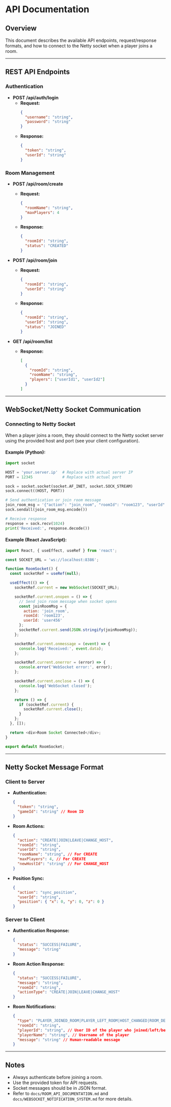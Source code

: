 # API Documentation

## Overview
This document describes the available API endpoints, request/response formats, and how to connect to the Netty socket when a player joins a room.

---

## REST API Endpoints

### Authentication
- **POST /api/auth/login**
  - **Request:**
    ```json
    {
      "username": "string",
      "password": "string"
    }
    ```
  - **Response:**
    ```json
    {
      "token": "string",
      "userId": "string"
    }
    ```

### Room Management
- **POST /api/room/create**
  - **Request:**
    ```json
    {
      "roomName": "string",
      "maxPlayers": 4
    }
    ```
  - **Response:**
    ```json
    {
      "roomId": "string",
      "status": "CREATED"
    }
    ```

- **POST /api/room/join**
  - **Request:**
    ```json
    {
      "roomId": "string",
      "userId": "string"
    }
    ```
  - **Response:**
    ```json
    {
      "roomId": "string",
      "userId": "string",
      "status": "JOINED"
    }
    ```

- **GET /api/room/list**
  - **Response:**
    ```json
    [
      {
        "roomId": "string",
        "roomName": "string",
        "players": ["userId1", "userId2"]
      }
    ]
    ```

---

## WebSocket/Netty Socket Communication

### Connecting to Netty Socket
When a player joins a room, they should connect to the Netty socket server using the provided host and port (see your client configuration).

#### Example (Python):
```python
import socket

HOST = 'your.server.ip'  # Replace with actual server IP
PORT = 12345             # Replace with actual port

sock = socket.socket(socket.AF_INET, socket.SOCK_STREAM)
sock.connect((HOST, PORT))

# Send authentication or join room message
join_room_msg = '{"action": "join_room", "roomId": "room123", "userId": "user456"}'
sock.sendall(join_room_msg.encode())

# Receive response
response = sock.recv(1024)
print('Received:', response.decode())
```

#### Example (React JavaScript):
```javascript
import React, { useEffect, useRef } from 'react';

const SOCKET_URL = 'ws://localhost:8386';

function RoomSocket() {
  const socketRef = useRef(null);

  useEffect(() => {
    socketRef.current = new WebSocket(SOCKET_URL);

    socketRef.current.onopen = () => {
      // Send join room message when socket opens
      const joinRoomMsg = {
        action: 'join_room',
        roomId: 'room123',
        userId: 'user456'
      };
      socketRef.current.send(JSON.stringify(joinRoomMsg));
    };

    socketRef.current.onmessage = (event) => {
      console.log('Received:', event.data);
    };

    socketRef.current.onerror = (error) => {
      console.error('WebSocket error:', error);
    };

    socketRef.current.onclose = () => {
      console.log('WebSocket closed');
    };

    return () => {
      if (socketRef.current) {
        socketRef.current.close();
      }
    };
  }, []);

  return <div>Room Socket Connected</div>;
}

export default RoomSocket;
```

---

## Netty Socket Message Format

### Client to Server
- **Authentication:**
  ```json
  {
    "token": "string",
    "gameId": "string" // Room ID
  }
  ```

- **Room Actions:**
  ```json
  {
    "action": "CREATE|JOIN|LEAVE|CHANGE_HOST",
    "roomId": "string",
    "userId": "string",
    "roomName": "string", // For CREATE
    "maxPlayers": 4, // For CREATE
    "newHostId": "string" // For CHANGE_HOST
  }
  ```

- **Position Sync:**
  ```json
  {
    "action": "sync_position",
    "userId": "string",
    "position": { "x": 0, "y": 0, "z": 0 }
  }
  ```

### Server to Client
- **Authentication Response:**
  ```json
  {
    "status": "SUCCESS|FAILURE",
    "message": "string"
  }
  ```

- **Room Action Response:**
  ```json
  {
    "status": "SUCCESS|FAILURE",
    "message": "string",
    "roomId": "string",
    "actionType": "CREATE|JOIN|LEAVE|CHANGE_HOST"
  }
  ```

- **Room Notifications:**
  ```json
  {
    "type": "PLAYER_JOINED_ROOM|PLAYER_LEFT_ROOM|HOST_CHANGED|ROOM_DELETED",
    "roomId": "string",
    "playerId": "string", // User ID of the player who joined/left/became host
    "playerName": "string", // Username of the player
    "message": "string" // Human-readable message
  }
  ```

---

## Notes
- Always authenticate before joining a room.
- Use the provided token for API requests.
- Socket messages should be in JSON format.
- Refer to `docs/ROOM_API_DOCUMENTATION.md` and `docs/WEBSOCKET_NOTIFICATION_SYSTEM.md` for more details.

